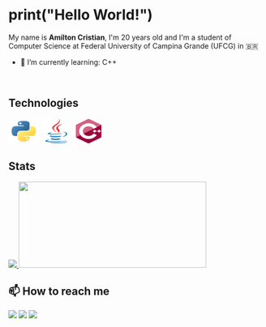 <!---
comments
<img alt="cat" align=right height=120 src="https://media.tumblr.com/tumblr_lo1h2bCTeV1qhrjqn.gif">
![Snake animation](https://github.com/AmiltonCristian/AmiltonCristian/blob/output/github-contribution-grid-snake.svg)
--->

# print("Hello World!")
My name is **Amilton Cristian**, I'm 20 years old and I'm a student of Computer Science at Federal University of Campina Grande (UFCG) in 🇧🇷



- 🌱 I’m currently learning:
C++

<br>


## Technologies
<div>
  <img alt="Python" height="50" width="60" src="https://raw.githubusercontent.com/devicons/devicon/master/icons/python/python-original.svg">
  <img alt="Java" height="50" width="60" src="https://raw.githubusercontent.com/devicons/devicon/master/icons/java/java-original.svg">
  <img alt="C++" height="50" width="60" src="https://raw.githubusercontent.com/devicons/devicon/master/icons/cplusplus/cplusplus-original.svg">  
</div>


## Stats
<div>
  <a href="https://github.com/AmiltonCristian">
    <img height="170" src="https://github-readme-stats.vercel.app/api?username=AmiltonCristian&show_icons=true&theme=radical&hide_border=true"/>
    <img height="170" width="370" src="https://github-readme-stats.vercel.app/api/top-langs/?username=AmiltonCristian&layout=compact&theme=radical&hide_border=true"/>
  </a>
</div>


## 📫 How to reach me
[![](https://img.shields.io/badge/-LinkedIn-blue?style=flat&logo=Linkedin&logoColor=white)](https://www.linkedin.com/in/amilton-cabral/)
[![](https://img.shields.io/badge/-Gmail-c14438?style=flat&logo=Gmail&logoColor=white)](mailto:amiltoncristian9@gmail.com)
[![](https://img.shields.io/github/followers/AmiltonCristian?label=follow&style=social)](https://github.com/AmiltonCristian)
